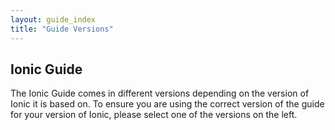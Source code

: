 ```yaml
---
layout: guide_index
title: "Guide Versions"
---
```


## Ionic Guide

The Ionic Guide comes in different versions depending on the version of Ionic it is based on. To ensure
you are using the correct version of the guide for your version of Ionic, please select one of the versions
on the left.
